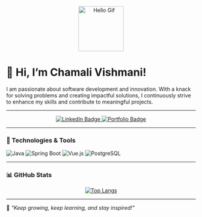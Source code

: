 <div id="header" align="center">
  <img src="https://media.giphy.com/media/QTfX9Ejfra3ZmNxh6B/giphy.gif" width="120" alt="Hello Gif"/>
</div>

# 👋 Hi, I’m Chamali Vishmani!

I am passionate about software development and innovation. With a knack for solving problems and creating impactful solutions, I continuously strive to enhance my skills and contribute to meaningful projects.

---

<div id="badges" align="center">
  <a href="https://www.linkedin.com/in/chamali-vishmani-221344202" target="_blank">
    <img src="https://img.shields.io/badge/LinkedIn-blue?style=for-the-badge&logo=linkedin&logoColor=white" alt="LinkedIn Badge"/>
  </a>
  <a href="https://cat-beret-35c.notion.site/Project-Portfolio-1616a239b7148036822ecae5365cd668" target="_blank">
    <img src="https://img.shields.io/badge/Portfolio-green?style=for-the-badge&logo=notion&logoColor=white" alt="Portfolio Badge"/>
  </a>
</div>

---

### 🔧 Technologies & Tools  
![Java](https://img.shields.io/badge/Java-ED8B00?style=for-the-badge&logo=java&logoColor=white)
![Spring Boot](https://img.shields.io/badge/Spring_Boot-6DB33F?style=for-the-badge&logo=spring-boot&logoColor=white)
![Vue.js](https://img.shields.io/badge/Vue.js-4FC08D?style=for-the-badge&logo=vue.js&logoColor=white)
![PostgreSQL](https://img.shields.io/badge/PostgreSQL-336791?style=for-the-badge&logo=postgresql&logoColor=white)

---

### 📊 GitHub Stats  
<div align="center">
  <a href="https://github.com/ChamaliVishmani">
    <img src="https://github-readme-stats.vercel.app/api/top-langs/?username=ChamaliVishmani&layout=compact&theme=radical" alt="Top Langs" />
  </a>
</div>

---

🌱 *"Keep growing, keep learning, and stay inspired!"*
